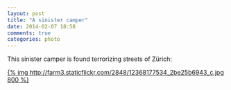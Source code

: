 ```yaml
---
layout: post
title: "A sinister camper"
date: 2014-02-07 18:58
comments: true
categories: photo
---
```


This sinister camper is found terrorizing streets of Zürich:

[{% img http://farm3.staticflickr.com/2848/12368177534_2be25b6943_c.jpg 800 %}](http://www.flickr.com/photos/tentaclephotos/12368177534)